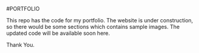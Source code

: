 #PORTFOLIO

This repo has the code for my portfolio. The website is under construction, so there would be some sections which contains sample images. The updated code will be available soon here.

Thank You.

